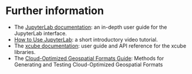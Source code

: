 # Further information

* The [JupyterLab documentation](https://jupyterlab.readthedocs.io/):
  an in-depth user guide for the JupyterLab interface.
* [How to Use JupyterLab](https://www.youtube.com/watch?v=A5YyoCKxEOU):
  a short introductory video tutorial.
* The [xcube documentation](https://xcube.readthedocs.io/): user
  guide and API reference for the xcube libraries.
* The [Cloud-Optimized Geospatial Formats Guide](https://guide.cloudnativegeo.org/):
  Methods for Generating and Testing Cloud-Optimized Geospatial Formats


<!--
  * [PyTorch Tutorials](https://pytorch.org/tutorials/)
-->

